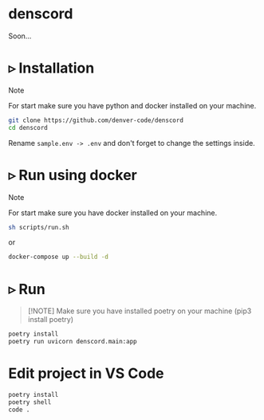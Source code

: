# denscord
Soon...
# ▹ Installation #
> [!NOTE]
> For start make sure you have python and docker installed on your machine.
``` Bash
git clone https://github.com/denver-code/denscord
cd denscord
```
Rename ```sample.env -> .env``` and don't forget to change the settings inside.
# ▹ Run using docker #
> [!NOTE]
> For start make sure you have docker installed on your machine.
```bash
sh scripts/run.sh
```
or
``` bash
docker-compose up --build -d
```
# ▹ Run #
> [!NOTE] Make sure you have installed poetry on your machine (pip3 install poetry)
``` Bash
poetry install
poetry run uvicorn denscord.main:app
```

# Edit project in VS Code
``` bash
poetry install
poetry shell
code .
```
